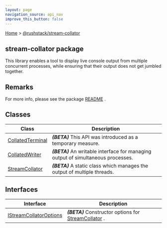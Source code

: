 ```yaml
---
layout: page
navigation_source: api_nav
improve_this_button: false
---
```



[Home](./index.md) &gt; [@rushstack/stream-collator](./stream-collator.md)

## stream-collator package

This library enables a tool to display live console output from multiple concurrent processes, while ensuring that their output does not get jumbled together.

## Remarks

For more info, please see the package [README](https://www.npmjs.com/package/@rushstack/stream-collator) .

## Classes

|  Class | Description |
|  --- | --- |
|  [CollatedTerminal](./stream-collator.collatedterminal.md) | <b><i>(BETA)</i></b> This API was introduced as a temporary measure. |
|  [CollatedWriter](./stream-collator.collatedwriter.md) | <b><i>(BETA)</i></b> An writable interface for managing output of simultaneous processes. |
|  [StreamCollator](./stream-collator.streamcollator.md) | <b><i>(BETA)</i></b> A static class which manages the output of multiple threads. |

## Interfaces

|  Interface | Description |
|  --- | --- |
|  [IStreamCollatorOptions](./stream-collator.istreamcollatoroptions.md) | <b><i>(BETA)</i></b> Constructor options for [StreamCollator](./stream-collator.streamcollator.md) . |
